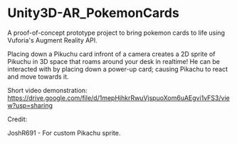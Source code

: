 # Unity3D-AR_PokemonCards
A proof-of-concept prototype project to bring pokemon cards to life using Vuforia's Augment Reality API.

Placing down a Pikuchu card infront of a camera creates a 2D sprite of Pikuchu in 3D space that roams around your desk in realtime!
He can be interacted with by placing down a power-up card; causing Pikachu to react and move towards it.

Short video demonstration: https://drive.google.com/file/d/1mepHjhkrRwuVjspuoXom6uAEgvi1vFS3/view?usp=sharing

Credit:

JoshR691 - For custom Pikachu sprite.
